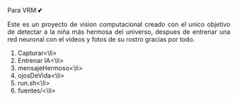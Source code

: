 Para VRM 💕
<p align = "justify" > 
Este es un proyecto de vision computacional creado con el unico objetivo de detectar a la niña
más hermosa del universo, despues de entrenar una red neuronal con el videos y fotos de su rostro
gracias por todo. 
</p> 



<ol> 
	<li>Capturar<\li>
	<li>Entrenar IA<\li>
	<li>mensajeHermoso<\li>
	<li>ojosDeVida<\li>
	<li>run.sh<\li>
	<li>fuentes/<\li>

</ol> 
